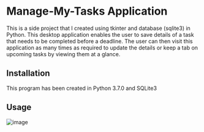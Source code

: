 # Manage-My-Tasks Application
This is a side project that I created using tkinter and database (sqlite3) in Python. This desktop application enables the user to save details of a task that needs to be completed before a deadline. The user can then visit this application as many times as required to update the details or keep a tab on upcoming tasks by viewing them at a glance.
## Installation
This program has been created in Python 3.7.0 and SQLite3
## Usage
![image](https://user-images.githubusercontent.com/55396033/65837735-c728ba00-e2af-11e9-8361-4bd16cbef1ec.png)

